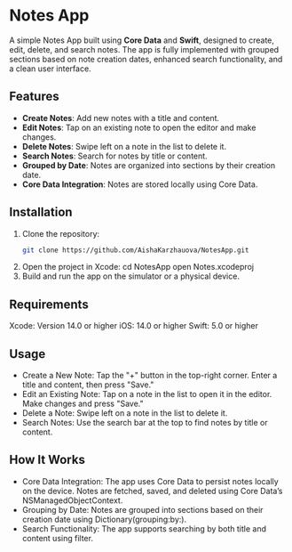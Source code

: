 # Notes App

A simple Notes App built using **Core Data** and **Swift**, designed to create, edit, delete, and search notes. The app is fully implemented with grouped sections based on note creation dates, enhanced search functionality, and a clean user interface.

## Features

- **Create Notes**: Add new notes with a title and content.
- **Edit Notes**: Tap on an existing note to open the editor and make changes.
- **Delete Notes**: Swipe left on a note in the list to delete it.
- **Search Notes**: Search for notes by title or content.
- **Grouped by Date**: Notes are organized into sections by their creation date.
- **Core Data Integration**: Notes are stored locally using Core Data.

## Installation

1. Clone the repository:
   ```bash
   git clone https://github.com/AishaKarzhauova/NotesApp.git
2. Open the project in Xcode:
cd NotesApp
open Notes.xcodeproj
3. Build and run the app on the simulator or a physical device.

## Requirements

Xcode: Version 14.0 or higher
iOS: 14.0 or higher
Swift: 5.0 or higher

## Usage

- Create a New Note:
Tap the "+" button in the top-right corner.
Enter a title and content, then press "Save."
- Edit an Existing Note:
Tap on a note in the list to open it in the editor.
Make changes and press "Save."
- Delete a Note:
Swipe left on a note in the list to delete it.
- Search Notes:
Use the search bar at the top to find notes by title or content.

## How It Works

- Core Data Integration:
The app uses Core Data to persist notes locally on the device.
Notes are fetched, saved, and deleted using Core Data’s NSManagedObjectContext.
- Grouping by Date:
Notes are grouped into sections based on their creation date using Dictionary(grouping:by:).
- Search Functionality:
The app supports searching by both title and content using filter.

